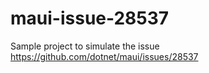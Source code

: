 # maui-issue-28537
Sample project to simulate the issue https://github.com/dotnet/maui/issues/28537
